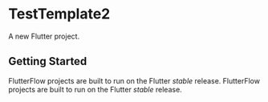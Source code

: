 # TestTemplate2

A new Flutter project.

## Getting Started

FlutterFlow projects are built to run on the Flutter _stable_ release.
FlutterFlow projects are built to run on the Flutter _stable_ release.
